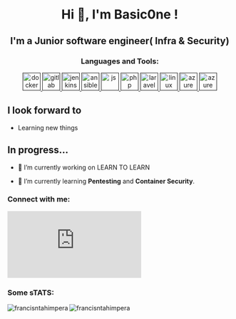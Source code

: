  
<h1 align="center">Hi 👋, I'm Basic0ne !</h1>

<h2 align="center">I'm a Junior software engineer( Infra & Security)</h2>
<h3 align="center">Languages and Tools:</h3>

 





<p align="center"> <a href="" target="_blank"> <img src="https://skillicons.dev/icons?i=docker" alt="docker" width="40" height="40"/> </a>
 <a href="" target="_blank"> <img src="https://skillicons.dev/icons?i=gitlab" alt="gitlab" width="40" height="40"/> </a>
 <a href="" target="_blank"> <img src="https://skillicons.dev/icons?i=jenkins" alt="jenkins" width="40" height="40"/> </a>
 <a href="" target="_blank"> <img src="https://skillicons.dev/icons?i=ansible" alt="ansible" width="40" height="40"/> </a>
 <a href="" target="_blank"> <img src="https://skillicons.dev/icons?i=js" alt="js" width="40" height="40"/> </a>
  <a href="" target="_blank"> <img src="https://skillicons.dev/icons?i=php" alt="php" width="40" height="40"/> </a> 
  <a href="" target="_blank"> <img src="https://skillicons.dev/icons?i=laravel" alt="laravel" width="40" height="40"/> </a>
 <a href="" target="_blank"> <img src="https://skillicons.dev/icons?i=linux" alt="linux" width="40" height="40"/> </a>
<a href="" target="_blank"> <img src="https://skillicons.dev/icons?i=azure" alt="azure" width="40" height="40"/> </a>
<a href="" target="_blank"> <img src="https://skillicons.dev/icons?i=kubernetes" alt="azure" width="40" height="40"/> </a></p>







## I look forward to 
* Learning new things

 





## In progress...


- 🔭 I’m currently working on LEARN TO LEARN

- 🌱 I’m currently learning **Pentesting** and **Container Security**.

 

<h3 align="left">Connect with me:</h3>
<p align="left">
<iframe src="https://tryhackme.com/api/v2/badges/public-profile?userPublicId=1869331" style='border:none;'></iframe>
 
</p>
 <h3 align="left">Some sTATS:</h3><p>
<p><img align="left" src="https://github-readme-stats.vercel.app/api/top-langs?username=francisntahimpera&show_icons=true&locale=en&layout=compact" alt="francisntahimpera" /></p> 

<p>&nbsp;<img align="left" src="https://github-readme-stats.vercel.app/api?username=FrancisNtahimpera&show_icons=true&theme=synthwave" alt="francisntahimpera" /></p>  </p>



 



 
